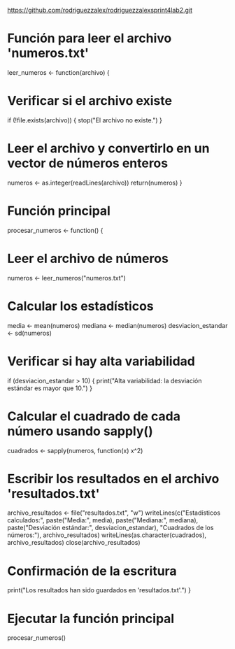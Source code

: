 https://github.com/rodriguezzalex/rodriguezzalexsprint4lab2.git

# Función para leer el archivo 'numeros.txt'
leer_numeros <- function(archivo) {
  # Verificar si el archivo existe
  if (!file.exists(archivo)) {
    stop("El archivo no existe.")
  }
  
  # Leer el archivo y convertirlo en un vector de números enteros
  numeros <- as.integer(readLines(archivo))
  return(numeros)
}

# Función principal
procesar_numeros <- function() {
  # Leer el archivo de números
  numeros <- leer_numeros("numeros.txt")
  
  # Calcular los estadísticos
  media <- mean(numeros)
  mediana <- median(numeros)
  desviacion_estandar <- sd(numeros)
  
  # Verificar si hay alta variabilidad
  if (desviacion_estandar > 10) {
    print("Alta variabilidad: la desviación estándar es mayor que 10.")
  }
  
  # Calcular el cuadrado de cada número usando sapply()
  cuadrados <- sapply(numeros, function(x) x^2)
  
  # Escribir los resultados en el archivo 'resultados.txt'
  archivo_resultados <- file("resultados.txt", "w")
  writeLines(c("Estadísticos calculados:", 
               paste("Media:", media), 
               paste("Mediana:", mediana), 
               paste("Desviación estándar:", desviacion_estandar), 
               "Cuadrados de los números:"),
             archivo_resultados)
  writeLines(as.character(cuadrados), archivo_resultados)
  close(archivo_resultados)
  
  # Confirmación de la escritura
  print("Los resultados han sido guardados en 'resultados.txt'.")
}

# Ejecutar la función principal
procesar_numeros()

